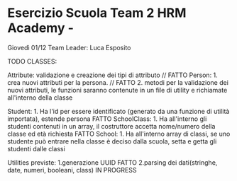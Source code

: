 # Esercizio Scuola Team 2 HRM Academy - 

Giovedì 01/12 Team Leader: Luca Esposito

TODO CLASSES:

Attribute: validazione e creazione dei tipi di attributo // FATTO
Person: 
      1. crea nuovi attributi per la persona. // FATTO
      2. metodi per la validazione dei nuovi attributi, le funzioni saranno contenute in un file di utility e richiamate all'interno della classe

Student:
      1. Ha l'id per essere identificato (generato da una funzione di utilità importata), estende persona FATTO
SchoolClass:
      1. Ha all'interno gli studenti contenuti in un array, il costruttore accetta nome/numero della classe ed età richiesta FATTO
School:
      1. Ha all'interno array di classi, se uno studente può entrare nella classe è deciso dalla scuola, setta e getta gli studenti dalle classi

Utilities previste: 
      1.generazione UUID FATTO
      2.parsing dei dati(stringhe, date, numeri, booleani, class) IN PROGRESS
